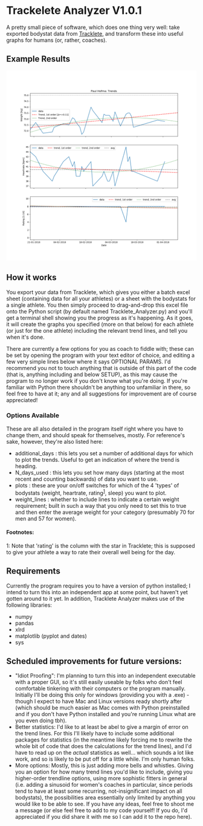 # Trackelete Analyzer V1.0.1
A pretty small piece of software, which does one thing very well: take exported bodystat data from <a href="http://tracklete.io">Tracklete</a>, and transform these into useful graphs for humans (or, rather, coaches).

## Example Results
![Bodystat Analysis Example](Tracklete_Trends_Paul%20Hofma.png)

## How it works
You export your data from Tracklete, which gives you either a batch excel sheet (containing data for all your athletes) or a sheet with the bodystats for a single athlete. You then simply proceed to drag-and-drop this excel file onto the Python script (by default named Tracklete_Analyzer.py) and you'll get a terminal shell showing you the progress as it's happening. As it goes, it will create the graphs you specified (more on that below) for each athlete (or just for the one athlete) including the relevant trend lines, and tell you when it's done.

There are currently a few options for you as coach to fiddle with; these can be set by opening the program with your text editor of choice, and editing a few very simple lines below where it says OPTIONAL PARAMS. I'd recommend you not to touch anything that is outside of this part of the code (that is, anything including and below SETUP), as this may cause the program to no longer work if you don't know what you're doing. If you're familiar with Python there shouldn't be anything too unfamiliar in there, so feel free to have at it; any and all suggestions for improvement are of course appreciated!

### Options Available
These are all also detailed in the program itself right where you have to change them, and should speak for themselves, mostly. For reference's sake, however, they're also listed here:
 - additional_days : this lets you set a number of additional days for which to plot the trends. Useful to get an indication of where the trend is heading.
 - N_days_used : this lets you set how many days (starting at the most recent and counting backwards) of data you want to use.
 - plots : these are your on/off switches for which of the 4 'types' of bodystats (weight, heartrate, rating<sup>[1](#myfootnote1)</sup>, sleep) you want to plot.
 - weight_lines : whether to include lines to indicate a certain weight requirement; built in such a way that you only need to set this to true and then enter the average weight for your category (presumably 70 for men and 57 for women).

#### Footnotes:
<a name="myfootnote1">1</a>: Note that 'rating' is the column with the star in Tracklete; this is supposed to give your athlete a way to rate their overall well being for the day.

## Requirements
Currently the program requires you to have a version of python installed; I intend to turn this into an independent app at some point, but haven't yet gotten around to it yet. In addition, Tracklete Analyzer makes use of the following libraries:
 - numpy
 - pandas
 - xlrd
 - matplotlib (pyplot and dates)
 - sys
 
 ## Scheduled improvements for future versions:
 - "Idiot Proofing": I'm planning to turn this into an independent executable with a proper GUI, so it's still easily useable by folks who don't feel comfortable tinkering with their computers or the program manually. Initially I'll be doing this only for windows (providing you with a .exe) - though I expect to have Mac and Linux versions ready shortly after (which should be much easier as Mac comes with Python preinstalled and if you don't have Python installed and you're running Linux what are you even doing tbh).
 - Better statistics: I'd like to at least be abel to give a margin of error on the trend lines. For this I'll likely have to include some additional packages for statistics (in the meantime likely forcing me to rewrite the whole bit of code that does the calculations for the trend lines), and I'd have to read up on the <i>actual</i> statistics as well... which sounds a lot like work, and so is likely to be put off for a little while. I'm only human folks.
 - More options: Mostly, this is just adding more bells and whistles. Giving you an option for how many trend lines you'd like to include, giving you higher-order trendline options, using more sophistic fitters in general (i.e. adding a sinusoid for women's coaches in particular, since periods tend to have at least some recurring, not-insignificant impact on all bodystats), the possibilities area essentially only limited by anything you would like to be able to see. If you have any ideas, feel free to shoot me a message (or else feel free to add to my code yourself! If you do, I'd appreciated if you did share it with me so I can add it to the repo here).


 
